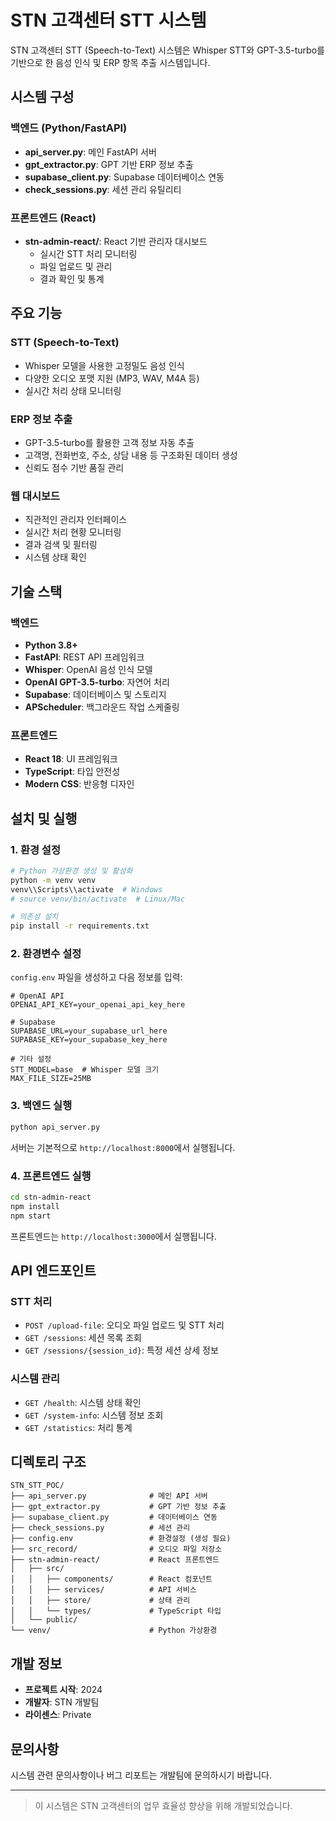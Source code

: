 # STN 고객센터 STT 시스템

STN 고객센터 STT (Speech-to-Text) 시스템은 Whisper STT와 GPT-3.5-turbo를 기반으로 한 음성 인식 및 ERP 항목 추출 시스템입니다.

## 시스템 구성

### 백엔드 (Python/FastAPI)
- **api_server.py**: 메인 FastAPI 서버
- **gpt_extractor.py**: GPT 기반 ERP 정보 추출
- **supabase_client.py**: Supabase 데이터베이스 연동
- **check_sessions.py**: 세션 관리 유틸리티

### 프론트엔드 (React)
- **stn-admin-react/**: React 기반 관리자 대시보드
  - 실시간 STT 처리 모니터링
  - 파일 업로드 및 관리
  - 결과 확인 및 통계

## 주요 기능

### STT (Speech-to-Text)
- Whisper 모델을 사용한 고정밀도 음성 인식
- 다양한 오디오 포맷 지원 (MP3, WAV, M4A 등)
- 실시간 처리 상태 모니터링

### ERP 정보 추출
- GPT-3.5-turbo를 활용한 고객 정보 자동 추출
- 고객명, 전화번호, 주소, 상담 내용 등 구조화된 데이터 생성
- 신뢰도 점수 기반 품질 관리

### 웹 대시보드
- 직관적인 관리자 인터페이스
- 실시간 처리 현황 모니터링
- 결과 검색 및 필터링
- 시스템 상태 확인

## 기술 스택

### 백엔드
- **Python 3.8+**
- **FastAPI**: REST API 프레임워크
- **Whisper**: OpenAI 음성 인식 모델
- **OpenAI GPT-3.5-turbo**: 자연어 처리
- **Supabase**: 데이터베이스 및 스토리지
- **APScheduler**: 백그라운드 작업 스케줄링

### 프론트엔드
- **React 18**: UI 프레임워크
- **TypeScript**: 타입 안전성
- **Modern CSS**: 반응형 디자인

## 설치 및 실행

### 1. 환경 설정

```bash
# Python 가상환경 생성 및 활성화
python -m venv venv
venv\\Scripts\\activate  # Windows
# source venv/bin/activate  # Linux/Mac

# 의존성 설치
pip install -r requirements.txt
```

### 2. 환경변수 설정

`config.env` 파일을 생성하고 다음 정보를 입력:

```env
# OpenAI API
OPENAI_API_KEY=your_openai_api_key_here

# Supabase
SUPABASE_URL=your_supabase_url_here
SUPABASE_KEY=your_supabase_key_here

# 기타 설정
STT_MODEL=base  # Whisper 모델 크기
MAX_FILE_SIZE=25MB
```

### 3. 백엔드 실행

```bash
python api_server.py
```

서버는 기본적으로 `http://localhost:8000`에서 실행됩니다.

### 4. 프론트엔드 실행

```bash
cd stn-admin-react
npm install
npm start
```

프론트엔드는 `http://localhost:3000`에서 실행됩니다.

## API 엔드포인트

### STT 처리
- `POST /upload-file`: 오디오 파일 업로드 및 STT 처리
- `GET /sessions`: 세션 목록 조회
- `GET /sessions/{session_id}`: 특정 세션 상세 정보

### 시스템 관리
- `GET /health`: 시스템 상태 확인
- `GET /system-info`: 시스템 정보 조회
- `GET /statistics`: 처리 통계

## 디렉토리 구조

```
STN_STT_POC/
├── api_server.py              # 메인 API 서버
├── gpt_extractor.py           # GPT 기반 정보 추출
├── supabase_client.py         # 데이터베이스 연동
├── check_sessions.py          # 세션 관리
├── config.env                 # 환경설정 (생성 필요)
├── src_record/                # 오디오 파일 저장소
├── stn-admin-react/           # React 프론트엔드
│   ├── src/
│   │   ├── components/        # React 컴포넌트
│   │   ├── services/          # API 서비스
│   │   ├── store/             # 상태 관리
│   │   └── types/             # TypeScript 타입
│   └── public/
└── venv/                      # Python 가상환경
```

## 개발 정보

- **프로젝트 시작**: 2024
- **개발자**: STN 개발팀
- **라이센스**: Private

## 문의사항

시스템 관련 문의사항이나 버그 리포트는 개발팀에 문의하시기 바랍니다.

---

> 이 시스템은 STN 고객센터의 업무 효율성 향상을 위해 개발되었습니다.